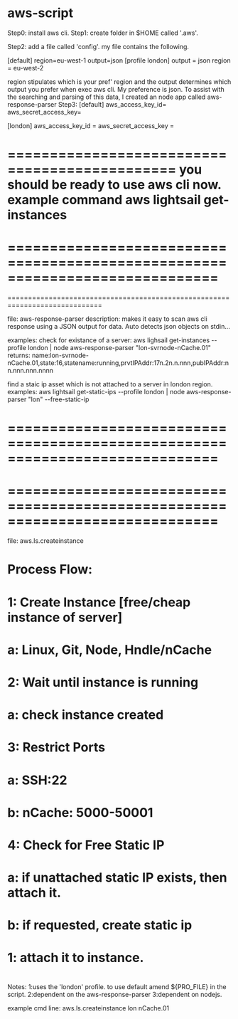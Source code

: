 # aws-script
Step0:
  install aws cli.
Step1:
  create folder in $HOME called '.aws'.
  
Step2:
  add a file called 'config'.
  my file contains the following. 
  
  [default]
  region=eu-west-1
  output=json
  [profile london]
  output = json
  region = eu-west-2
  
  region stipulates which is your pref' region and the output determines which output 
  you prefer when exec aws cli.  My preference is json.  To assist with the searching and parsing of this data, I created an node 
  app called aws-response-parser
Step3:
  [default]
  aws_access_key_id=<your access id here>
  aws_secret_access_key= <your secret key here>

  [london]
  aws_access_key_id = <your access id here>
  aws_secret_access_key = <your secret key here>
  
  
==============================================
you should be ready to use aws cli now.
example command aws lightsail get-instances 
==============================================

=============================================================================
=============================================================================
=============================================================================

file: aws-response-parser
description: makes it easy to scan aws cli response using a JSON output for data.  Auto detects json objects on stdin...

examples: check for existance of a server: aws lighsail get-instances --profile london | node aws-response-parser "lon-svrnode-nCache.01"
returns: name:lon-svrnode-nCache.01,state:16,statename:running,prvtIPAddr:17n.2n.n.nnn,pubIPAddr:nn.nnn.nnn.nnnn

find a staic ip asset which is not attached to a server in london region.
examples: aws lightsail get-static-ips --profile london | node aws-response-parser "lon" --free-static-ip

=============================================================================
=============================================================================
=============================================================================
=============================================================================

file: aws.ls.createinstance
#	Process Flow:
#		1: Create Instance [free/cheap instance of server]
#			a: Linux, Git, Node, Hndle/nCache
#		2: Wait until instance is running
#			a: check instance created
#		3: Restrict Ports
#			a: SSH:22
#			b: nCache: 5000-50001
#		4: Check for Free Static IP
#			a: if unattached static IP exists, then attach it.
#			b: if requested, create static ip
#				1: attach it to instance.
#		
#
Notes: 
  1:uses the 'london' profile.  to use default amend ${PRO_FILE} in the script.
  2:dependent on the aws-response-parser 
  3:dependent on nodejs.
  
example cmd line: aws.ls.createinstance lon nCache.01

